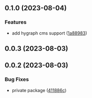 

## 0.1.0 (2023-08-04)


### Features

* add hygraph cms support ([1a88983](https://github.com/petephm/pete-pham-site/commit/1a8898356fc2b1ed6a5537378b33c8abdd1f9b6e))

## 0.0.3 (2023-08-03)

## 0.0.2 (2023-08-03)


### Bug Fixes

* private package ([411886c](https://github.com/petephm/pete-pham-site/commit/411886cd67548d92d8b1e253dfd4c26942d919c2))